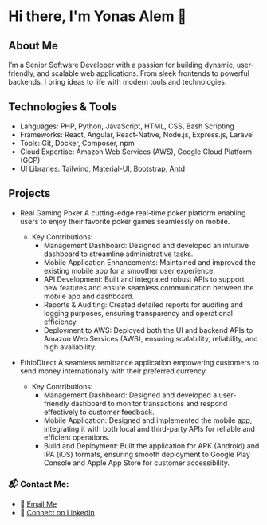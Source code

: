 # Hi there, I'm Yonas Alem 👋

##  About Me
I’m a Senior Software Developer with a passion for building dynamic, user-friendly, and scalable web applications. From sleek frontends to powerful backends, I bring ideas to life with modern tools and technologies.
## Technologies & Tools
 - Languages: PHP, Python, JavaScript, HTML, CSS, Bash Scripting
 - Frameworks: React, Angular, React-Native, Node.js, Express.js, Laravel
 - Tools: Git, Docker, Composer, npm
 - Cloud Expertise: Amazon Web Services (AWS), Google Cloud Platform (GCP)
 - UI Libraries: Tailwind, Material-UI, Bootstrap, Antd

## Projects
 - Real Gaming Poker
    A cutting-edge real-time poker platform enabling users to enjoy their favorite poker games seamlessly on mobile.

     - Key Contributions:
        - Management Dashboard: Designed and developed an intuitive dashboard to streamline administrative tasks.
        - Mobile Application Enhancements: Maintained and improved the existing mobile app for a smoother user experience.
        - API Development: Built and integrated robust APIs to support new features and ensure seamless communication between the mobile app and dashboard.
        - Reports & Auditing: Created detailed reports for auditing and logging purposes, ensuring transparency and operational efficiency.
        - Deployment to AWS: Deployed both the UI and backend APIs to Amazon Web Services (AWS), ensuring scalability, reliability, and high availability.
  - EthioDirect
     A seamless remittance application empowering customers to send money internationally with their preferred currency.

    - Key Contributions:
       - Management Dashboard: Designed and developed a user-friendly dashboard to monitor transactions and respond effectively to customer feedback.
       - Mobile Application: Designed and implemented the mobile app, integrating it with both local and third-party APIs for reliable and efficient operations.
       - Build and Deployment: Built the application for APK (Android) and IPA (iOS) formats, ensuring smooth deployment to Google Play Console and Apple App Store for customer accessibility.



### 📬 Contact Me:
- 📧 [Email Me](mailto:yonalem21@gmail.com)
- 💼 [Connect on LinkedIn](https://www.linkedin.com/in/yonasalem21)


